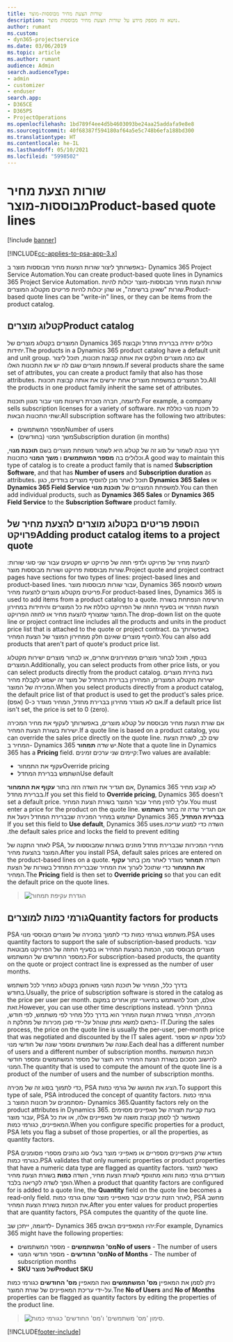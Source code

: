 ```yaml
---
title: שורות הצעת מחיר מבוססות-מוצר
description: נושא זה מספק מידע על שורות הצעת מחיר מבוססות מוצר.
author: rumant
ms.custom:
- dyn365-projectservice
ms.date: 03/06/2019
ms.topic: article
ms.author: rumant
audience: Admin
search.audienceType:
- admin
- customizer
- enduser
search.app:
- D365CE
- D365PS
- ProjectOperations
ms.openlocfilehash: 1bd789f4ee4d5b4603093be24aa25addafa9e8e8
ms.sourcegitcommit: 40f68387f594180af64a5e5c748b6efa188bd300
ms.translationtype: HT
ms.contentlocale: he-IL
ms.lasthandoff: 05/10/2021
ms.locfileid: "5998502"
---
```

# <a name="product-based-quote-lines"></a><span data-ttu-id="5d3cc-103">שורות הצעת מחיר מבוססות-מוצר</span><span class="sxs-lookup"><span data-stu-id="5d3cc-103">Product-based quote lines</span></span>

[!include [banner](../includes/psa-now-project-operations.md)]

[!INCLUDE[cc-applies-to-psa-app-3.x](../includes/cc-applies-to-psa-app-3x.md)]


<span data-ttu-id="5d3cc-104">באפשרותך ליצור שורות הצעות מחיר מבוססות מוצר ב- Dynamics 365 Project Service Automation.</span><span class="sxs-lookup"><span data-stu-id="5d3cc-104">You can create product-based quote lines in Dynamics 365 Project Service Automation.</span></span> <span data-ttu-id="5d3cc-105">שורות הצעת מחיר מבוססות-מוצר יכולות להיות שורות "שאינן ברשימה", או שהן יכולות להיות פריטים מקטלוג המוצרים.</span><span class="sxs-lookup"><span data-stu-id="5d3cc-105">Product-based quote lines can be "write-in" lines, or they can be items from the product catalog.</span></span>

## <a name="product-catalog"></a><span data-ttu-id="5d3cc-106">קטלוג מוצרים</span><span class="sxs-lookup"><span data-stu-id="5d3cc-106">Product catalog</span></span>

<span data-ttu-id="5d3cc-107">המוצרים בקטלוג מוצרים של Dynamics 365 כוללים יחידה בברירת מחדל וקבוצת יחידות.</span><span class="sxs-lookup"><span data-stu-id="5d3cc-107">The products in a Dynamics 365 product catalog have a default unit and unit group.</span></span> <span data-ttu-id="5d3cc-108">אם כמה מוצרים חולקים את אותה קבוצת תכונות, תוכל ליצור משפחת מוצרים שגם לה יש את התכונות האלו.</span><span class="sxs-lookup"><span data-stu-id="5d3cc-108">If several products share the same set of attributes, you can create a product family that also has those attributes.</span></span> <span data-ttu-id="5d3cc-109">כל המוצרים במשפחת מוצרים אחת יורשים את אותה קבוצת תכונות.</span><span class="sxs-lookup"><span data-stu-id="5d3cc-109">All the products in one product family inherit the same set of attributes.</span></span>

<span data-ttu-id="5d3cc-110">לדוגמה, חברה מוכרת רשיונות מנוי עבור מגוון תוכנות.</span><span class="sxs-lookup"><span data-stu-id="5d3cc-110">For example, a company sells subscription licenses for a variety of software.</span></span> <span data-ttu-id="5d3cc-111">כל תוכנת מנוי כוללת את שתי התכונות הבאות:</span><span class="sxs-lookup"><span data-stu-id="5d3cc-111">All subscription software has the following two attributes:</span></span>

- <span data-ttu-id="5d3cc-112">מספר המשתמשים</span><span class="sxs-lookup"><span data-stu-id="5d3cc-112">Number of users</span></span> 
- <span data-ttu-id="5d3cc-113">משך המנוי (בחודשים)</span><span class="sxs-lookup"><span data-stu-id="5d3cc-113">Subscription duration (in months)</span></span>

<span data-ttu-id="5d3cc-114">דרך טובה לשמור על סוג זה של קטלוג היא לשמור משפחת מוצרים בשם **תוכנת מנוי**, וכלולים בה **מספר המשתמשים** ו **משך המנוי** כתכונות.</span><span class="sxs-lookup"><span data-stu-id="5d3cc-114">A good way to maintain this type of catalog is to create a product family that is named **Subscription Software**, and that has **Number of users** and **Subscription duration** as attributes.</span></span> <span data-ttu-id="5d3cc-115">תוכל לאחר מכן להוסיף מוצרים בודדים, כגון **Dynamics 365 Sales** או **Dynamics 365 Field Service** למשפחת המוצרים של **תוכנת מנוי**.</span><span class="sxs-lookup"><span data-stu-id="5d3cc-115">You can then add individual products, such as **Dynamics 365 Sales** or **Dynamics 365 Field Service** to the **Subscription Software** product family.</span></span>

## <a name="adding-product-catalog-items-to-a-project-quote"></a><span data-ttu-id="5d3cc-116">הוספת פריטים בקטלוג מוצרים להצעת מחיר של פרויקט</span><span class="sxs-lookup"><span data-stu-id="5d3cc-116">Adding product catalog items to a project quote</span></span>

<span data-ttu-id="5d3cc-117">להצעת מחיר של פרויקט ולדפי חוזה של פרויקט יש מקטעים עבור שני סוגי שורות: שורות מבוססות פרויקט ושורות מבוססות מוצר.</span><span class="sxs-lookup"><span data-stu-id="5d3cc-117">Project quote and project contract pages have sections for two types of lines: project-based lines and product-based lines.</span></span> <span data-ttu-id="5d3cc-118">עבור שורות מבוססות מוצר, Dynamics 365 משמש להוספת פריטים מקטלוג מוצרים להצעת מחיר.</span><span class="sxs-lookup"><span data-stu-id="5d3cc-118">For product-based lines, Dynamics 365 is used to add items from a product catalog to a quote.</span></span> <span data-ttu-id="5d3cc-119">הרשימה הנפתחת בשורת הצעת המחיר או בסעיף החוזה של הפרויקט כוללת את כל המוצרים והיחידות במחירון המוצר שמצורף להצעת מחיר או לחוזה הפרויקט.</span><span class="sxs-lookup"><span data-stu-id="5d3cc-119">The drop-down list on the quote line or project contract line includes all the products and units in the product price list that is attached to the quote or project contract.</span></span> <span data-ttu-id="5d3cc-120">באפשרותך גם להוסיף מוצרים שאינם חלק ממחירון המוצר של הצעת המחיר.</span><span class="sxs-lookup"><span data-stu-id="5d3cc-120">You can also add products that aren't part of quote's product price list.</span></span>

<span data-ttu-id="5d3cc-121">בנוסף, תוכל לבחור מוצרים ממחירונים אחרים, או לבחור מוצרים ישירות מקטלוג המוצרים.</span><span class="sxs-lookup"><span data-stu-id="5d3cc-121">Additionally, you can select products from other price lists, or you can select products directly from the product catalog.</span></span> <span data-ttu-id="5d3cc-122">בעת בחירת מוצרים ישירות מקטלוג המוצרים, המחירון בברירת המחדל של מוצר זה ישמש לקבלת מחיר המכירה של המוצר.</span><span class="sxs-lookup"><span data-stu-id="5d3cc-122">When you select products directly from a product catalog, the default price list of that product is used to get the product's sales price.</span></span> <span data-ttu-id="5d3cc-123">אם לא מוגדר מחירון בברירת מחדל, המחיר מוגדר כ-0 (אפס).</span><span class="sxs-lookup"><span data-stu-id="5d3cc-123">If a default price list isn't set, the price is set to 0 (zero).</span></span>

<span data-ttu-id="5d3cc-124">אם שורת הצעת מחיר מבוססת על קטלוג מוצרים, באפשרותך לעקוף את מחיר המכירה ישירות בשורת הצעת המחיר.</span><span class="sxs-lookup"><span data-stu-id="5d3cc-124">If a quote line is based on a product catalog, you can override the sales price directly on the quote line.</span></span> <span data-ttu-id="5d3cc-125">שים לב, לשורת הצעת המחיר ב- Dynamics 365 יש שדה **תמחור**.</span><span class="sxs-lookup"><span data-stu-id="5d3cc-125">Note that a quote line in Dynamics 365 has a **Pricing** field.</span></span> <span data-ttu-id="5d3cc-126">קיימים שני ערכים זמינים:</span><span class="sxs-lookup"><span data-stu-id="5d3cc-126">Two values are available:</span></span>

- <span data-ttu-id="5d3cc-127">עקוף את התמחור</span><span class="sxs-lookup"><span data-stu-id="5d3cc-127">Override pricing</span></span>  
- <span data-ttu-id="5d3cc-128">השתמש בברירת המחדל</span><span class="sxs-lookup"><span data-stu-id="5d3cc-128">Use default</span></span>

<span data-ttu-id="5d3cc-129">אם תגדיר את השדה הזה בתור **עקוף את התמחור**‏, Dynamics 365 לא קובע מחיר בברירת מחדל.</span><span class="sxs-lookup"><span data-stu-id="5d3cc-129">If you set this field to **Override pricing**, Dynamics 365 doesn't set a default price.</span></span> <span data-ttu-id="5d3cc-130">עליך להזין מחיר עבור המוצר בשורת הצעת המחיר.</span><span class="sxs-lookup"><span data-stu-id="5d3cc-130">You must enter a price for the product on the quote line.</span></span> <span data-ttu-id="5d3cc-131">אם תגדיר שדה זה בתור **‏‫השתמש בברירת המחדל**‏, Dynamics 365 ישתמש במחיר המכירה שבברירת המחדל וינעל את השדה כדי למנוע עריכה.</span><span class="sxs-lookup"><span data-stu-id="5d3cc-131">If you set this field to **Use default**, Dynamics 365 uses the default sales price and locks the field to prevent editing.</span></span>

<span data-ttu-id="5d3cc-132">לאחר התקנה של PSA, מחירי המכירות שבברירת מחדל מוזנים בשורות שמבוססות על המוצר בהצעת מחיר.</span><span class="sxs-lookup"><span data-stu-id="5d3cc-132">After you install PSA, default sales prices are entered on the product-based lines on a quote.</span></span> <span data-ttu-id="5d3cc-133">השדה **תמחור** מוגדר לאחר מכן בתור **עקוף את התמחור** כדי שתוכל לערוך את המחיר שבברירת המחדל בשורות של הצעת המחיר.</span><span class="sxs-lookup"><span data-stu-id="5d3cc-133">The **Pricing** field is then set to **Override pricing** so that you can edit the default price on the quote lines.</span></span>

> ![הגדרת עקיפת תמחור](media/basic-guide-10.png)
 
## <a name="quantity-factors-for-products"></a><span data-ttu-id="5d3cc-135">גורמי כמות למוצרים</span><span class="sxs-lookup"><span data-stu-id="5d3cc-135">Quantity factors for products</span></span>

<span data-ttu-id="5d3cc-136">PSA משתמש בגורמי כמות כדי לתמוך במכירה של מוצרים מבוססי מנוי.</span><span class="sxs-lookup"><span data-stu-id="5d3cc-136">PSA uses quantity factors to support the sale of subscription-based products.</span></span> <span data-ttu-id="5d3cc-137">עבור מוצרים מבוססי מנוי, הכמות בהצעת המחיר או בסעיף החוזה של הפרויקט מבוטאת כמספר החודשים של המשתמש.</span><span class="sxs-lookup"><span data-stu-id="5d3cc-137">For subscription-based products, the quantity on the quote or project contract line is expressed as the number of user months.</span></span>

<span data-ttu-id="5d3cc-138">בדרך כלל, המחיר של תוכנת המנוי מאוחסן בקטלוג כמחיר לכל משתמש בחודש.</span><span class="sxs-lookup"><span data-stu-id="5d3cc-138">Usually, the price of subscription software is stored in the catalog as the price per user per month.</span></span> <span data-ttu-id="5d3cc-139">אולם, תוכל להשתמש בתיאורי זמן אחרים במקום זאת.</span><span class="sxs-lookup"><span data-stu-id="5d3cc-139">However, you can use other time descriptions instead.</span></span> <span data-ttu-id="5d3cc-140">במהלך תהליך המכירה, המחיר בשורת הצעת המחיר הוא בדרך כלל מחיר לפי משתמש, לפי חודש, בתאם למשא ומתן שנוהל על-ידי סוכן מכירות של מחלקת ה- IT.</span><span class="sxs-lookup"><span data-stu-id="5d3cc-140">During the sales process, the price on the quote line is usually the per-user, per-month price that was negotiated and discounted by the IT sales agent.</span></span> <span data-ttu-id="5d3cc-141">לכל עסקה יש מספר שונה של משתמשים ומספר שונה של חודשי מנוי.</span><span class="sxs-lookup"><span data-stu-id="5d3cc-141">Each deal has a different number of users and a different number of subscription months.</span></span> <span data-ttu-id="5d3cc-142">הכמות המשמשת לחישוב הסכום בשורת הצעת המחיר היא תוצר של מספר המשתמשים ומספר חודשי המנוי.</span><span class="sxs-lookup"><span data-stu-id="5d3cc-142">The quantity that is used to compute the amount of the quote line is a product of the number of users and the number of subscription months.</span></span>

<span data-ttu-id="5d3cc-143">כדי לתמוך בסוג זה של מכירה, PSA הציג את המושג של גורמי כמות.</span><span class="sxs-lookup"><span data-stu-id="5d3cc-143">To support this type of sale, PSA introduced the concept of quantity factors.</span></span> <span data-ttu-id="5d3cc-144">גורמי כמות מסתמכים על תכונות המוצר ב- Dynamics 365.</span><span class="sxs-lookup"><span data-stu-id="5d3cc-144">Quantity factors rely on the product attributes in Dynamics 365.</span></span> <span data-ttu-id="5d3cc-145">בעת קביעת תצורה של מאפיינים מסוימים עבור מוצר, PSA מאפשר לך לסמן קבוצת משנה של מאפיינים אלה, או את כל המאפיינים, כגורמי כמות.</span><span class="sxs-lookup"><span data-stu-id="5d3cc-145">When you configure specific properties for a product, PSA lets you flag a subset of those properties, or all the properties, as quantity factors.</span></span>

<span data-ttu-id="5d3cc-146">PSA מוודא שרק מאפיינים מספריים או מאפייני מוצר בעלי סוג נתונים מספרי מסומנים כגורמי כמות.</span><span class="sxs-lookup"><span data-stu-id="5d3cc-146">PSA validates that only numeric properties or product properties that have a numeric data type are flagged as quantity factors.</span></span> <span data-ttu-id="5d3cc-147">כאשר למוצר מוגדרים גורמי כמות והוא מתווסף לשורת הצעת מחיר, השדה **כמות** בשורת הצעת מחיר הופך לשדה לקריאה בלבד.</span><span class="sxs-lookup"><span data-stu-id="5d3cc-147">When a product that quantity factors are configured for is added to a quote line, the **Quantity** field on the quote line becomes a read-only field.</span></span> <span data-ttu-id="5d3cc-148">לאחר הזנת ערכים עבור מאפייני מוצר שהם גורמי כמות, PSA מחשב את הכמות בשורת הצעת המחיר.</span><span class="sxs-lookup"><span data-stu-id="5d3cc-148">After you enter values for product properties that are quantity factors, PSA computes the quantity of the quote line.</span></span>

<span data-ttu-id="5d3cc-149">לדוגמה, ייתכן שב- Dynamics 365 יהיו המאפיינים הבאים:</span><span class="sxs-lookup"><span data-stu-id="5d3cc-149">For example, Dynamics 365 might have the following properties:</span></span> 

- <span data-ttu-id="5d3cc-150">**מס' המשתמשים** - מספר המשתמשים</span><span class="sxs-lookup"><span data-stu-id="5d3cc-150">**No of users** - The number of users</span></span> 
- <span data-ttu-id="5d3cc-151">**מס' החודשים** - מספר חודשי המנוי</span><span class="sxs-lookup"><span data-stu-id="5d3cc-151">**No of Months** - The number of subscription months</span></span>
- <span data-ttu-id="5d3cc-152">**SKU של מוצר**</span><span class="sxs-lookup"><span data-stu-id="5d3cc-152">**Product SKU**</span></span> 

<span data-ttu-id="5d3cc-153">ניתן לסמן את המאפיין **מס' המשתמשים** ואת המאפיין **מס' החודשים** כגורמי כמות על-ידי עריכת המאפיינים של שורת המוצר.</span><span class="sxs-lookup"><span data-stu-id="5d3cc-153">Tne **No of Users** and **No of Months** properties can be flagged as quantity factors by editing the properties of the product line.</span></span> 

> ![סימון 'מס' משתמשים' ו'מס' החודשים' כגורמי כמות.](media/basic-guide-11.png)
 


[!INCLUDE[footer-include](../includes/footer-banner.md)]